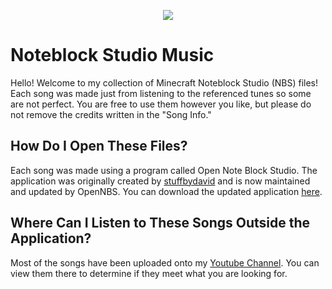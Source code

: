 <p align="center">
  <img src="https://user-images.githubusercontent.com/85085992/194212209-ff794220-25a8-4b4f-8f61-2686b94379e4.png" />
  
  # Noteblock Studio Music 
</p>

Hello! Welcome to my collection of Minecraft Noteblock Studio (NBS) files! Each song was made just from listening to the referenced tunes so some are not perfect. 
You are free to use them however you like, but please do not remove the credits written in the "Song Info."

## How Do I Open These Files?
Each song was made using a program called Open Note Block Studio. The application was originally created by [stuffbydavid](https://www.stuffbydavid.com/) and is now maintained and updated by OpenNBS.
You can download the updated application [here](https://github.com/OpenNBS/OpenNoteBlockStudio).

## Where Can I Listen to These Songs Outside the Application?
Most of the songs have been uploaded onto my [Youtube Channel](https://www.youtube.com/channel/UCRNfCn2p2NpWCR0DskkvM8A). 
You can view them there to determine if they meet what you are looking for.
